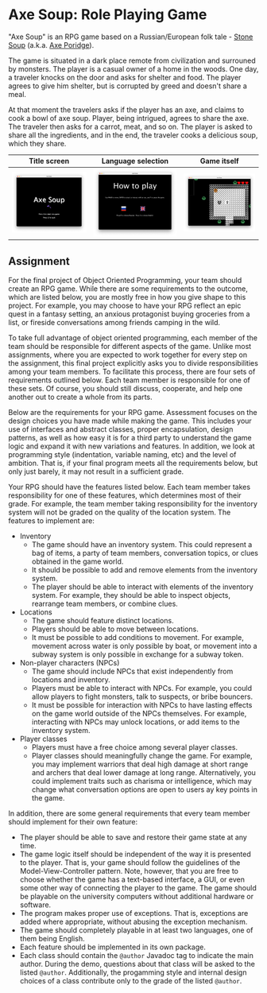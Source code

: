 # Axe Soup: Role Playing Game

"Axe Soup" is an RPG game based on a Russian/European folk tale - [Stone Soup](https://en.wikipedia.org/wiki/Stone_Soup) (a.k.a. [Axe Poridge](https://ru.wikipedia.org/wiki/%D0%9A%D0%B0%D1%88%D0%B0_%D0%B8%D0%B7_%D1%82%D0%BE%D0%BF%D0%BE%D1%80%D0%B0)).

The game is situated in a dark place remote from civilization and surrouned by monsters. The player is a casual owner of a home in the woods. One day, a traveler knocks on the door and asks for shelter and food. The player agrees to give him shelter, but is corrupted by greed and doesn't share a meal.

At that moment the travelers asks if the player has an axe, and claims to cook a bowl of axe soup. Player, being intrigued, agrees to share the axe. The traveler then asks for a carrot, meat, and so on. The player is asked to share all the ingredients, and in the end, the traveler cooks a delicious soup, which they share.


| Title screen | Language selection | Game itself | 
|--|--|--|
|<img src="/assets/preview_1.png">|<img src="/assets/preview_2.png">|<img src="/assets/preview_3.png">|


## Assignment

For the final project of Object Oriented Programming, your team should create an RPG game. While there are some requirements to the outcome, which are listed below, you are mostly free in how you give shape to this project. For example, you may choose to have your RPG reflect an epic quest in a fantasy setting, an anxious protagonist buying groceries from a list, or fireside conversations among friends camping in the wild.

To take full advantage of object oriented programming, each member of the team should be responsible for different aspects of the game. Unlike most assignments, where you are expected to work together for every step on the assignment, this final project explicitly asks you to divide responsibilities among your team members. To facilitate this process, there are four sets of requirements outlined below. Each team member is responsible for one of these sets. Of course, you should still discuss, cooperate, and help one another out to create a whole from its parts. 

Below are the requirements for your RPG game. Assessment focuses on the design choices you have made while making the game. This includes your use of interfaces and abstract classes, proper encapsulation, design patterns, as well as how easy it is for a third party to understand the game logic and expand it with new variations and features. In addition, we look at programming style (indentation, variable naming, etc) and the level of ambition. That is, if your final program meets all the requirements below, but only just barely, it may not result in a sufficient grade.

Your RPG should have the features listed below. Each team member takes responsibility for one of these features, which determines most of their grade. For example, the team member taking responsibility for the inventory system will not be graded on the quality of the location system. The features to implement are:
- Inventory
	- The game should have an inventory system. This could represent a bag of items, a party of team members,  conversation topics, or clues obtained in the game world.
	- It should be possible to add and remove elements from the inventory system.
	- The player should be able to interact with elements of the inventory system. For example, they should be able to inspect objects, rearrange team members, or combine clues.
- Locations
	- The game should feature distinct locations.
	- Players should be able to move between locations.
	- It must be possible to add conditions to movement. For example, movement across water is only possible by boat, or movement into a subway system is only possible in exchange for a subway token.
- Non-player characters (NPCs)
	- The game should include NPCs that exist independently from locations and inventory.
	- Players must be able to interact with NPCs. For example, you could allow players to fight monsters, talk to suspects, or bribe bouncers.
	- It must be possible for interaction with NPCs to have lasting effects on the game world outside of the NPCs themselves. For example, interacting with NPCs may unlock locations, or add items to the inventory system.
- Player classes
	- Players must have a free choice among several player classes. 
	- Player classes should meaningfully change the game. For example, you may implement warriors that deal high damage at short range and archers that deal lower damage at long range. Alternatively, you could implement traits such as charisma or intelligence, which may change what conversation options are open to users ay key points in the game.

In addition, there are some general requirements that every team member should implement for their own feature:
- The player should be able to save and restore their game state at any time.
- The game logic itself should be independent of the way it is presented to the player. That is, your game should follow the guidelines of the Model-View-Controller pattern. Note, however, that you are free to choose whether the game has a text-based interface, a GUI, or even some other way of connecting the player to the game. The game should be playable on the university computers without additional hardware or software.
- The program makes proper use of exceptions. That is, exceptions are added where appropriate, without abusing the exception mechanism.
- The game should completely playable in at least two languages, one of them being English.
- Each feature should be implemented in its own package. 
- Each class should contain the `@author` Javadoc tag to indicate the main author. During the demo, questions about that class will be asked to the listed `@author`. Additionally, the progamming style and internal design choices of a class contribute only to the grade of the listed `@author`.

